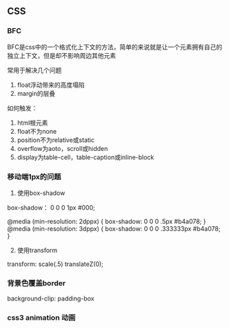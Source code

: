 ## CSS

### BFC

BFC是css中的一个格式化上下文的方法，简单的来说就是让一个元素拥有自己的独立上下文，但是却不影响周边其他元素

常用于解决几个问题

1. float浮动带来的高度塌陷
2. margin的层叠

如何触发：

1. html根元素
2. float不为none
3. position不为relative或static
4. overflow为aoto，scroll或hidden
5. display为table-cell，table-caption或inline-block

### 移动端1px的问题

1. 使用box-shadow

box-shadow： 0 0 0 1px #000;

@media (min-resolution: 2dppx) {
    box-shadow: 0 0 0 .5px #b4a078;
}
@media (min-resolution: 3dppx) {
    box-shadow: 0 0 0 .333333px #b4a078;
}

2. 使用transform

transform: scale(.5) translateZ(0);

### 背景色覆盖border

background-clip: padding-box

### css3 animation 动画

<template>
    <div class="box">
        <div class="items">
            <div class="item"></div>
            <div class="item"></div>
        </div>
        <div class="top"></div>
        <div class="left"></div>
        <div class="right"></div>
        <div class="bottom"></div>
    </div>
</template>
<script>
export default {
    name: 'css3'
}
</script>

<style>
.box{
    position: relative;
    width: 50px;
    height: 50px;
    margin-top: 100px;
    animation: widthLong 8s infinite;
}
.box div{
    position: absolute;
    background-color: #f1f1f1;
}
.box .top{
    width: 100%;
    height: 10px;
    top: 0;
}
.box .left{
    height: 100%;
    width: 10px;
    left: 0;
}
.box .right{
    height: 100%;
    width: 10px;
    right: 0;
}
.box .bottom{
    width: 100%;
    height: 10px;
    bottom: 0;
    animation: borderHide 8s infinite;
}

.box .items{
    position: absolute;
    width: 15px;
    height: 10px;
    left: 0;
    right: 0;
    bottom: 0;
    top: 0;
    margin: auto;
    background-color: #ff8c00;
    animation: widthLong1 8s infinite;
}
.box .items .item{
    position: absolute;
    width: 100%;
    height: 100%;
    background-color: #ff8c00;
}
.box .items .item:nth-child(1) {
    animation: rotate1 8s infinite;
}
.box .items .item:nth-child(2) {
    animation: rotate2 8s infinite;
}

@keyframes widthLong{
    0% {width: 50px}
    25% {width: 150px;}
    100% {width: 150px; transform: rotateZ(180deg)}
}
@keyframes widthLong1{
    0% {width: 15px}
    25% {width: 115px;}
    100% {width: 115px;}
}
@keyframes borderHide{
    0% {width: 50px}
    25% {width: 150px}
    50% {width: 0}
    100%{width: 0}
}
@keyframes rotate1{
    0% {transform: rotate(0); translateX: 0; top: 0; right: 0;}
    25% {transform: rotate(0); translateX: 0; top: 0; right: 0;}
    50% {transform: rotate(0); translateX: 0; top: 0; right: 0;}
    75% {transform: rotate(12deg); translateX: 10; top: 30px; right: 3px;}
    100% {transform: rotate(12deg); translateX: 10; top: 30px; right: 3px;}
}
@keyframes rotate2{
    0% {transform: rotate(0); translateX: 0; top: 0; right: 0;}
    25% {transform: rotate(0); translateX: 0; top: 0; right: 0;}
    50% {transform: rotate(0); translateX: 0; top: 0; right: 0;}
    75% {transform: rotate(24deg); translateX: 20; top: 60px; right: 10px;}
    100% {transform: rotate(24deg); translateX: 20; top: 60px; right: 10px}
}
</style>